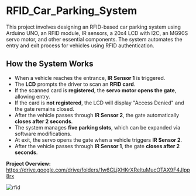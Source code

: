 # RFID_Car_Parking_System

This project involves designing an RFID-based car parking system using Arduino UNO, an RFID module, IR sensors, a 20x4 LCD with I2C, an MG90S servo motor, and other essential components. The system automates the entry and exit process for vehicles using RFID authentication.

## How the System Works

* When a vehicle reaches the entrance, **IR Sensor 1** is triggered.
* The **LCD** prompts the driver to scan an **RFID card**.
* If the scanned card is **registered**, the **servo motor opens the gate**, allowing entry.
* If the card is **not registered**, the LCD will display "Access Denied" and the gate remains closed.
* After the vehicle passes through **IR Sensor 2**, the gate automatically **closes after 2 seconds**.
* The system manages **five parking slots**, which can be expanded via software modifications.
* At exit, the servo opens the gate when a vehicle triggers **IR Sensor 2**.
* After the vehicle passes through **IR Sensor 1**, the gate **closes after 2 seconds**.

**Project Overview:** https://drive.google.com/drive/folders/1w6CLjXHKrXReltuMucOTAX9F4Jlpp8rx

![rfid](https://github.com/user-attachments/assets/6e8e4d3b-6cde-41da-a229-8c626466a839)
